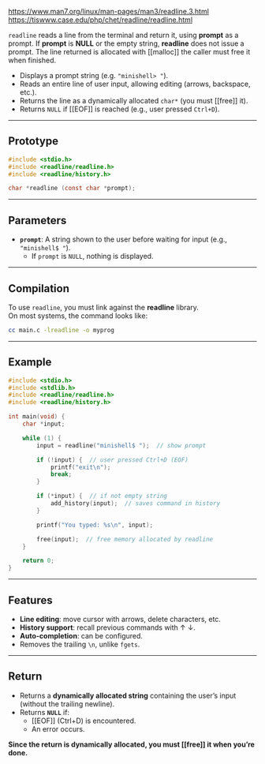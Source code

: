 https://www.man7.org/linux/man-pages/man3/readline.3.html
https://tiswww.case.edu/php/chet/readline/readline.html

`readline` reads a line from the terminal and return it, using **prompt** as a prompt.  If **prompt** is **NULL** or the empty string, **readline** does not issue a prompt.  The line returned is allocated with [[malloc]] the caller must free it when finished.

- Displays a prompt string (e.g. `"minishell> "`).
- Reads an entire line of user input, allowing editing (arrows, backspace, etc.).
- Returns the line as a dynamically allocated  `char*` (you must [[free]] it).
- Returns `NULL` if [[EOF]] is reached (e.g., user pressed `Ctrl+D`).

___
## Prototype

```c
#include <stdio.h>
#include <readline/readline.h>
#include <readline/history.h>

char *readline (const char *prompt);
```

___
## Parameters

- **`prompt`**: A string shown to the user before waiting for input (e.g., `"minishell$ "`).
    - If `prompt` is `NULL`, nothing is displayed.

___
## Compilation

To use `readline`, you must link against the **readline** library.  
On most systems, the command looks like:

```bash
cc main.c -lreadline -o myprog
```

___
## Example 

```c
#include <stdio.h>
#include <stdlib.h>
#include <readline/readline.h>
#include <readline/history.h>

int main(void) {
    char *input;

    while (1) {
        input = readline("minishell$ ");  // show prompt

        if (!input) {  // user pressed Ctrl+D (EOF)
            printf("exit\n");
            break;
        }

        if (*input) {  // if not empty string
            add_history(input);  // saves command in history
        }

        printf("You typed: %s\n", input);

        free(input);  // free memory allocated by readline
    }

    return 0;
}
```

___
## Features 

- **Line editing**: move cursor with arrows, delete characters, etc.
- **History support**: recall previous commands with ↑ ↓.
- **Auto-completion**: can be configured.
- Removes the trailing `\n`, unlike `fgets`.

___
## Return

- Returns a **dynamically allocated string** containing the user’s input (without the trailing newline).
- Returns **`NULL`** if:
    - [[EOF]] (Ctrl+D) is encountered.
    - An error occurs.

**Since the return is dynamically allocated, you must [[free]] it when you’re done.**
